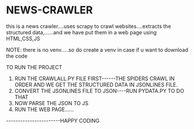# NEWS-CRAWLER

this is a news crawler....uses scrapy to crawl websites....extracts the structured data,......and we have put them in a web page using HTML,CSS,JS

NOTE: there is no venv.....so do create a venv in case if u want to download the code

TO RUN THE PROJECT

1. RUN THE CRAWLALL.PY FILE FIRST------THE SPIDERS CRAWL IN ORDER AND WE GET THE STRUCTURED DATA IN JSONLINES FILE.
2. CONVERT THE JSONLINES FILE TO JSON----RUN PYDATA.PY TO DO THAT
3. NOW PARSE THE JSON TO JS
4. RUN THE WEB PAGE......

-----------------------HAPPY CODING
